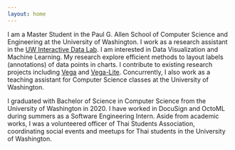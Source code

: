 ```yaml
---
layout: home
---
```

<p>
  I am a Master Student in the Paul G. Allen School of Computer Science and
  Engineering at the University of Washington. I work as a research
  assistant in the
  <a href="https://idl.cs.washington.edu/">UW Interactive Data Lab</a>. I am
  interested in Data Visualization and Machine Learning. My research explore
  efficient methods to layout labels (annotations) of data points in charts.
  I contribute to existing research projects including
  <a href="https://vega.github.io/vega/">Vega</a> and
  <a href="https://vega.github.io/vega-lite/">Vega-Lite</a>. Concurrently, I
  also work as a teaching assistant for Computer Science classes at the
  University of Washington.
</p>
<p>
  I graduated with Bachelor of Science in Computer Science from the
  University of Washington in 2020. I have worked in DocuSign and OctoML
  during summers as a Software Engineering Intern. Aside from academic
  works, I was a volunteered officer of
  <a hred="https://www.facebook.com/thaisauw/">Thai Students Association</a
  >, coordinating social events and meetups for Thai students in the
  University of Washington.
</p>
